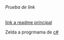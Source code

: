 

###### Prueba de link

[link a readme principal](../README.md)

Zelda a progrmama de [c#](../p1/Program.cs)